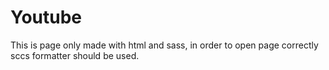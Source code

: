 # Youtube
This is page only made with html and sass, in order to open page correctly sccs formatter should be used. 
